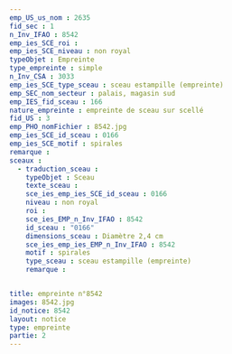 ```yaml
---
emp_US_us_nom : 2635
fid_sec : 1
n_Inv_IFAO : 8542
emp_ies_SCE_roi : 
emp_ies_SCE_niveau : non royal
typeObjet : Empreinte
type_empreinte : simple
n_Inv_CSA : 3033
emp_ies_SCE_type_sceau : sceau estampille (empreinte)
emp_SEC_nom_secteur : palais, magasin sud
emp_IES_fid_sceau : 166
nature_empreinte : empreinte de sceau sur scellé
fid_US : 3
emp_PHO_nomFichier : 8542.jpg
emp_ies_SCE_id_sceau : 0166
emp_ies_SCE_motif : spirales
remarque : 
sceaux :
  - traduction_sceau : 
    typeObjet : Sceau
    texte_sceau : 
    sce_ies_emp_ies_SCE_id_sceau : 0166
    niveau : non royal
    roi : 
    sce_ies_EMP_n_Inv_IFAO : 8542
    id_sceau : "0166"
    dimensions_sceau : Diamètre 2,4 cm
    sce_ies_emp_ies_EMP_n_Inv_IFAO : 8542
    motif : spirales
    type_sceau : sceau estampille (empreinte)
    remarque : 


title: empreinte n°8542
images: 8542.jpg
id_notice: 8542
layout: notice
type: empreinte
partie: 2
---
```

